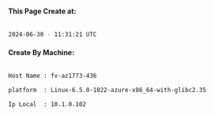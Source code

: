 
   
#### This Page Create at:

```bash

2024-06-30 - 11:31:21 UTC

```

#### Create By Machine:

```bash

Host Name : fv-az1773-436

platform  : Linux-6.5.0-1022-azure-x86_64-with-glibc2.35

Ip Local  : 10.1.0.102

```

